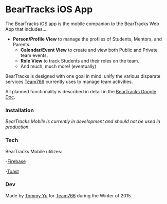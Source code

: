 # BearTracks iOS App 

The BearTracks iOS app is the mobile companion to the BearTracks Web App that includes....

- **Person/Profile View** to manage the profiles of Students, Mentors, and Parents.
  - **Calendar/Event View** to create and view both Public and Private team events.
  - **Role View** to track Students and their roles on the team.
  - And much, much more! (eventually)

BearTracks is designed with one goal in mind: unify the various disparate services [Team766](https://github.com/Team766) currently uses to manage team activities.

All planned functionality is described in detail in the [BearTracks Google Doc](https://docs.google.com/document/d/1YwoPhR5z9TQzE_1sbPWpjJMYqRqwcFu4JrF9E7geR8g/edit).

### Installation
*BearTracks Mobile is currently in development and should not be used in production*

### Tech 

BearTracks Mobile utilizes:

-[Firebase](https://www.firebase.com/)

-[Toast](https://github.com/scalessec/Toast)


### Dev 

Made by [Tommy Yu](https://github.com/tommypacker) for [Team766](https://github.com/Team766) during the Winter of 2015.
